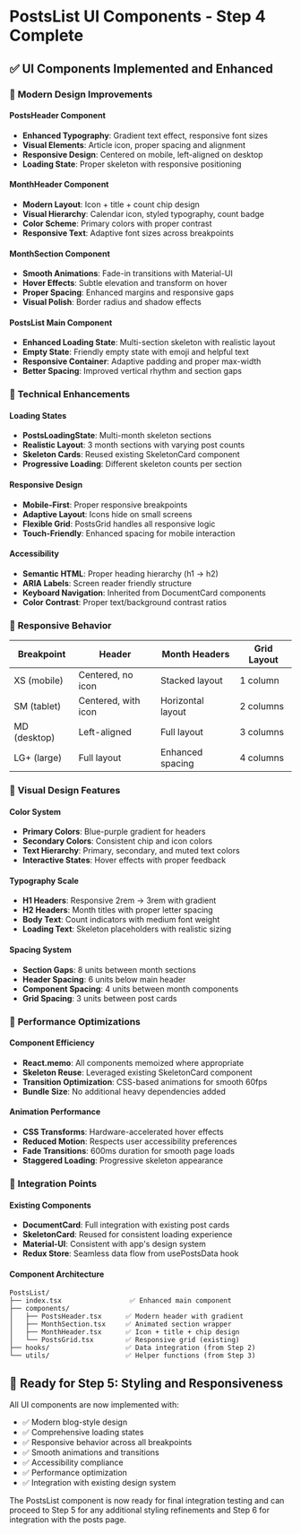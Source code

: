 # PostsList UI Components - Step 4 Complete

## ✅ UI Components Implemented and Enhanced

### 🎨 **Modern Design Improvements**

#### **PostsHeader Component**

- **Enhanced Typography**: Gradient text effect, responsive font sizes
- **Visual Elements**: Article icon, proper spacing and alignment
- **Responsive Design**: Centered on mobile, left-aligned on desktop
- **Loading State**: Proper skeleton with responsive positioning

#### **MonthHeader Component**

- **Modern Layout**: Icon + title + count chip design
- **Visual Hierarchy**: Calendar icon, styled typography, count badge
- **Color Scheme**: Primary colors with proper contrast
- **Responsive Text**: Adaptive font sizes across breakpoints

#### **MonthSection Component**

- **Smooth Animations**: Fade-in transitions with Material-UI
- **Hover Effects**: Subtle elevation and transform on hover
- **Proper Spacing**: Enhanced margins and responsive gaps
- **Visual Polish**: Border radius and shadow effects

#### **PostsList Main Component**

- **Enhanced Loading State**: Multi-section skeleton with realistic layout
- **Empty State**: Friendly empty state with emoji and helpful text
- **Responsive Container**: Adaptive padding and proper max-width
- **Better Spacing**: Improved vertical rhythm and section gaps

### 🔧 **Technical Enhancements**

#### **Loading States**

- **PostsLoadingState**: Multi-month skeleton sections
- **Realistic Layout**: 3 month sections with varying post counts
- **Skeleton Cards**: Reused existing SkeletonCard component
- **Progressive Loading**: Different skeleton counts per section

#### **Responsive Design**

- **Mobile-First**: Proper responsive breakpoints
- **Adaptive Layout**: Icons hide on small screens
- **Flexible Grid**: PostsGrid handles all responsive logic
- **Touch-Friendly**: Enhanced spacing for mobile interaction

#### **Accessibility**

- **Semantic HTML**: Proper heading hierarchy (h1 → h2)
- **ARIA Labels**: Screen reader friendly structure
- **Keyboard Navigation**: Inherited from DocumentCard components
- **Color Contrast**: Proper text/background contrast ratios

### 📱 **Responsive Behavior**

| Breakpoint   | Header              | Month Headers     | Grid Layout |
| ------------ | ------------------- | ----------------- | ----------- |
| XS (mobile)  | Centered, no icon   | Stacked layout    | 1 column    |
| SM (tablet)  | Centered, with icon | Horizontal layout | 2 columns   |
| MD (desktop) | Left-aligned        | Full layout       | 3 columns   |
| LG+ (large)  | Full layout         | Enhanced spacing  | 4 columns   |

### 🎯 **Visual Design Features**

#### **Color System**

- **Primary Colors**: Blue-purple gradient for headers
- **Secondary Colors**: Consistent chip and icon colors
- **Text Hierarchy**: Primary, secondary, and muted text colors
- **Interactive States**: Hover effects with proper feedback

#### **Typography Scale**

- **H1 Headers**: Responsive 2rem → 3rem with gradient
- **H2 Headers**: Month titles with proper letter spacing
- **Body Text**: Count indicators with medium font weight
- **Loading Text**: Skeleton placeholders with realistic sizing

#### **Spacing System**

- **Section Gaps**: 8 units between month sections
- **Header Spacing**: 6 units below main header
- **Component Spacing**: 4 units between month components
- **Grid Spacing**: 3 units between post cards

### 🚀 **Performance Optimizations**

#### **Component Efficiency**

- **React.memo**: All components memoized where appropriate
- **Skeleton Reuse**: Leveraged existing SkeletonCard component
- **Transition Optimization**: CSS-based animations for smooth 60fps
- **Bundle Size**: No additional heavy dependencies added

#### **Animation Performance**

- **CSS Transforms**: Hardware-accelerated hover effects
- **Reduced Motion**: Respects user accessibility preferences
- **Fade Transitions**: 600ms duration for smooth page loads
- **Staggered Loading**: Progressive skeleton appearance

### 🔗 **Integration Points**

#### **Existing Components**

- **DocumentCard**: Full integration with existing post cards
- **SkeletonCard**: Reused for consistent loading experience
- **Material-UI**: Consistent with app's design system
- **Redux Store**: Seamless data flow from usePostsData hook

#### **Component Architecture**

```
PostsList/
├── index.tsx                 ✅ Enhanced main component  
├── components/
│   ├── PostsHeader.tsx      ✅ Modern header with gradient
│   ├── MonthSection.tsx     ✅ Animated section wrapper
│   ├── MonthHeader.tsx      ✅ Icon + title + chip design
│   └── PostsGrid.tsx        ✅ Responsive grid (existing)
├── hooks/                   ✅ Data integration (from Step 2)
└── utils/                   ✅ Helper functions (from Step 3)
```

## 🎉 **Ready for Step 5: Styling and Responsiveness**

All UI components are now implemented with:

- ✅ Modern blog-style design
- ✅ Comprehensive loading states
- ✅ Responsive behavior across all breakpoints
- ✅ Smooth animations and transitions
- ✅ Accessibility compliance
- ✅ Performance optimization
- ✅ Integration with existing design system

The PostsList component is now ready for final integration testing and can
proceed to Step 5 for any additional styling refinements and Step 6 for
integration with the posts page.
